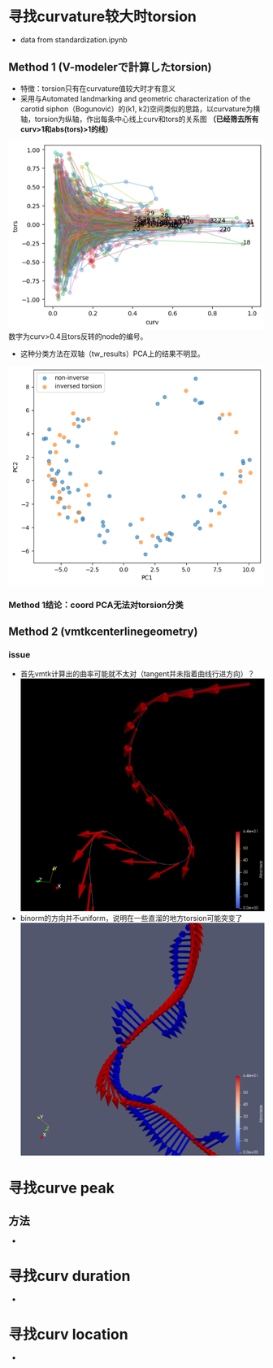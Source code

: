 # 寻找curvature较大时torsion
- data from standardization.ipynb 

## Method 1 (V-modelerで計算したtorsion)
- 特徴：torsion只有在curvature值较大时才有意义
- 采用与Automated landmarking and geometric characterization of the carotid siphon（Bogunović）的(k1, k2)空间类似的思路，以curvature为横轴，torsion为纵轴，作出每条中心线上curv和tors的关系图 **（已经筛去所有curv>1和abs(tors)>1的线）**

![](./curvtorsdataset.png)  
数字为curv>0.4且tors反转的node的编号。

- 这种分类方法在双轴（tw_results）PCA上的结果不明显。    

![](./curvtorpca.png) 

### Method 1结论：coord PCA无法对torsion分类

## Method 2 (vmtkcenterlinegeometry)
### issue
- 首先vmtk计算出的曲率可能就不太对（tangent并未指着曲线行进方向）？
![](./0.5_tangent_bg08Rt.png)   
- binorm的方向并不uniform，说明在一些直溜的地方torsion可能突变了
![](./0.05_tangent_binorm.png)

# 寻找curve peak
## 方法
- 
# 寻找curv duration
- 
# 寻找curv location
- 